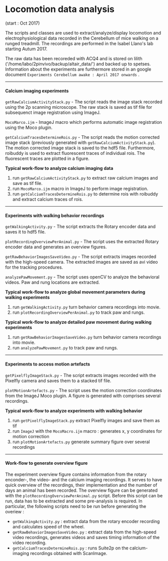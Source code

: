 # Locomotion data analysis

(start : Oct 2017)

The scripts and classes are used to extract/analyze/display locomotion and electrophysiological data recorded in the Cerebellum of mice walking on a runged treadmill. The recordings are performed in the Isabel Llano's lab starting Autum 2017.

The raw data has been recoreded with ACQ4 and is stored on lilith ('/home/labo/2pinvivo/backup/altair_data/') and backed up to spetses. Information about the experiments are furthermore stored in an google document ``Experiments Cerebellum awake : April 2017 onwards`` .

-----
#### Calcium imaging experiments

`getRawCalciumActivityStack.py` - The script reads the image stack recorded using the 2p scanning microscope. The raw stack is saved as tif file for subsequenct image registration using ImageJ.

`MocoMarco.ijm` - ImageJ macro which performs automatic image registration using the Moco plugin.

`getCalciumTracesDetermineRois.py` - The script reads the motion corrected image stack (previously generated with `getRawCalciumActivityStack.py`). The motion
corrected image stack is saved to the hdf5 file. Furthermore, roibuddy is used to extract fluorescent traces of individual rois. The fluorescent traces
are plotted in a figure.


**Typical work-flow to analyze calcium imaging data**

1. run `getRawCalciumActivityStack.py` to extract raw calcium images and save as tif file.
1. run `MocoMarco.ijm` macro in ImageJ to perform image registration.
1. run `getCalciumTracesDetermineRois.py` to determine rois with roibuddy and extract calcium traces of rois.

-----
#### Experiments with walking behavior recordings

`getWalkingActivity.py` - The script extracts the Rotary encoder data and saves it to hdf5 file.

`plotRecordingOverviewPerAnimal.py` - The script uses the extracted Rotary encoder data and generates an overview figures.

`getRawBehaviorImagesSaveVideo.py` - The script extracts images recorded with the high-speed camera. The extracted images are saved as avi video for the tracking procedures.

`analyzePawMovement.py` - The script uses openCV to analyze the behavioral videos. Paw and rung locations are extracted.

**Typical work-flow to analyze global movement parameters during walking experiments**

1. run `getWalkingActivity.py` turn behavior camera recordings into movie.
1. run `plotRecordingOverviewPerAnimal.py` to track paw and rungs.

**Typical work-flow to analyze detailed paw movement during walking experiments**

1. run `getRawBehaviorImagesSaveVideo.py` turn behavior camera recordings into movie.
1. run `analyzePawMovement.py` to track paw and rungs.

-----
#### Experiments to access motion artefacts

`getPixelflyImageStack.py` - The script extracts images recorded with the Pixelfly camera and saves them to a stacked tif file.

`plotMotionArtefacts.py` - The script uses the motion correction coordinates from the ImageJ Moco plugin. A figure is generated with comprises several recordings.


**Typical work-flow to analyze experiments with walking behavior**
1. run `getPixelflyImageStack.py` extract Pixelfly images and save them as tif
1. run `ImageJ` with the `MocoMacro.ijm` macro : generates x, y coordinates for motion correction
1. run `plotMotionArtefacts.py` generate summary figure over several recordings


-----
#### Work-flow to generate overview figure

The experiment overview figure contains information from the rotary enconder-, the video- and the calcium imaging recordings. It serves to have 
quick overview of the recordings, their implementation and the number of days an animal has been recorded. 
The overview figure can be generated with the `plotRecordingOverviewPerAnimal.py` script. Before this script can be run, data has to be extracted 
and some pre-analysis is required. In particular, the following scripts need to be run before generating the overiew : 

* `getWalkingActivity.py` : extract data from the rotary encoder recording and calculates speed of the wheel. 
* `getRawBehaviorImagesSaveVideo.py` : extract data from the high-speed video recordings, generates videos and saves timing information of the video recording.
* `getCalciumTracesDetermineRois.py` : runs Suite2p on the calcium-imaging recordings obtained with ScanImage. 


